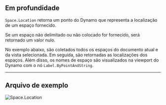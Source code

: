 ## Em profundidade
`Space.Location` retorna um ponto do Dynamo que representa a localização de um espaço fornecido.

Se um espaço não delimitado ou não colocado for fornecido, será retornado um valor nulo.

No exemplo abaixo, são coletados todos os espaços do documento atual e da vista selecionada. Em seguida, são retornadas as localizações dos espaços. Além disso, os nomes de espaço são visualizados na viewport do Dynamo com o nó `Label.ByPointAndString`.

___
## Arquivo de exemplo

![Space.Location](./Revit.Elements.Space.Location_img.jpg)
